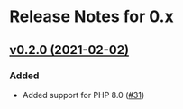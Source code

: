 # Release Notes for 0.x

## [v0.2.0 (2021-02-02)](https://github.com/easy-http/layer-contracts/compare/v0.1.0...v0.2.0)

### Added
- Added support for PHP 8.0 ([#31](https://github.com/easy-http/layer-contracts/pull/31))
